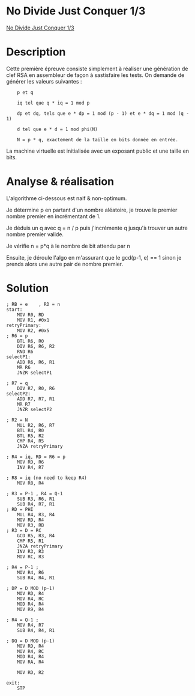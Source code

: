 # No Divide Just Conquer 1/3

[No Divide Just Conquer 1/3](https://hackropole.fr/fr/challenges/hardware/fcsc2025-hardware-no-divide-just-conquer-1/) 


# Description

Cette première épreuve consiste simplement à réaliser une génération de clef RSA en assembleur de façon à sastisfaire les tests. On demande de générer les valeurs suivantes :

``` 
    p et q

    iq tel que q * iq = 1 mod p

    dp et dq, tels que e * dp = 1 mod (p - 1) et e * dq = 1 mod (q - 1)

    d tel que e * d = 1 mod phi(N)

    N = p * q, exactement de la taille en bits donnée en entrée.
```

La machine virtuelle est initialisée avec un exposant public et une taille en bits.


# Analyse & réalisation

L'algorithme ci-dessous est naif & non-optimum.

Je détermine p en partant d'un nombre aléatoire, je trouve le premier nombre premier en incrémentant de 1.

Je déduis un q avec q = n / p puis j'incrémente q jusqu'à trouver un autre nombre premier valide.

Je vérifie n = p*q à le nombre de bit attendu par n

Ensuite, je déroule l'algo en m'assurant que le gcd(p-1, e) == 1 sinon je prends alors une autre pair de nombre premier.

# Solution

```
; RB = e    , RD = n 
start:      
    MOV R0, RD
    MOV R1, #0x1
retryPrimary:
    MOV R2, #0x5    
; R6 = p
    BTL R6, R0
    DIV R6, R6, R2
    RND R6
selectP1:
    ADD R6, R6, R1
    MR R6
    JNZR selectP1

; R7 = q
    DIV R7, R0, R6
selectP2:
    ADD R7, R7, R1
    MR R7
    JNZR selectP2

; R2 = N
    MUL R2, R6, R7
    BTL R4, R0
    BTL R5, R2
    CMP R4, R5 
    JNZA retryPrimary

; R4 = iq, RD = R6 = p    
    MOV RD, R6
    INV R4, R7        
     
; R8 = iq (no need to keep R4)    
    MOV R8, R4

; R3 = P-1 , R4 = Q-1    
    SUB R3, R6, R1        
    SUB R4, R7, R1    
; RD = PHI
    MUL R4, R3, R4
    MOV RD, R4
    MOV R3, RB    
; R3 = D = RC
    GCD R5, R3, R4
    CMP R5, R1
    JNZA retryPrimary
    INV R3, R3    
    MOV RC, R3
    
; R4 = P-1 ; 
    MOV R4, R6
    SUB R4, R4, R1    

; DP = D MOD (p-1)       
    MOV RD, R4
    MOV R4, RC
    MOD R4, R4
    MOV R9, R4

; R4 = Q-1 ; 
    MOV R4, R7
    SUB R4, R4, R1    

; DQ = D MOD (p-1)       
    MOV RD, R4
    MOV R4, RC
    MOD R4, R4
    MOV RA, R4

    MOV RD, R2

exit:
    STP
```
